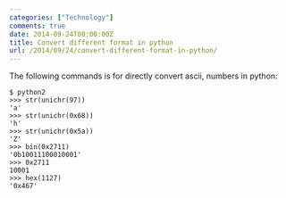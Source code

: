 ```yaml
---
categories: ["Technology"]
comments: true
date: 2014-09-24T00:00:00Z
title: Convert different format in python
url: /2014/09/24/convert-different-format-in-python/
---
```


The following commands is for directly convert ascii, numbers in python:     

```
$ python2
>>> str(unichr(97))
'a'
>>> str(unichr(0x68))
'h'
>>> str(unichr(0x5a))
'Z'
>>> bin(0x2711)
'0b10011100010001'
>>> 0x2711
10001
>>> hex(1127)
'0x467'

```

